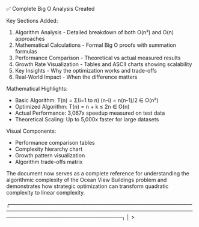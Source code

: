 ✅ Complete Big O Analysis Created

  Key Sections Added:

  1. Algorithm Analysis - Detailed breakdown of both O(n²) and O(n) approaches
  2. Mathematical Calculations - Formal Big O proofs with summation formulas
  3. Performance Comparison - Theoretical vs actual measured results
  4. Growth Rate Visualization - Tables and ASCII charts showing scalability
  5. Key Insights - Why the optimization works and trade-offs
  6. Real-World Impact - When the difference matters

  Mathematical Highlights:

  - Basic Algorithm: T(n) = Σ(i=1 to n) (n-i) = n(n-1)/2 ∈ O(n²)
  - Optimized Algorithm: T(n) = n + k ≤ 2n ∈ O(n)
  - Actual Performance: 3,067x speedup measured on test data
  - Theoretical Scaling: Up to 5,000x faster for large datasets

  Visual Components:
  - Performance comparison tables
  - Complexity hierarchy chart
  - Growth pattern visualization
  - Algorithm trade-offs matrix

  The document now serves as a complete reference for understanding the algorithmic complexity of the Ocean View Buildings
  problem and demonstrates how strategic optimization can transform quadratic complexity to linear complexity.

╭──────────────────────────────────────────────────────────────────────────────────────────────────────────────────────────────────╮
│ >                                                                                                             